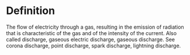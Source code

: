 # Definition

The flow of electricity through a gas, resulting in the emission of
radiation that is characteristic of the gas and of the intensity of the
current. Also called discharge, gaseous electric discharge, gaseous
discharge. See corona discharge, point discharge, spark discharge,
lightning discharge.
